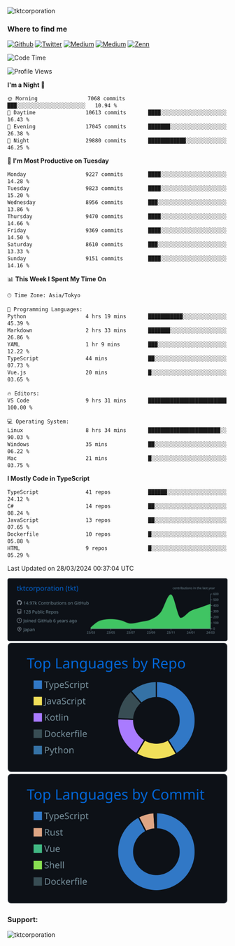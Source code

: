 <p align="left"> <img src="https://komarev.com/ghpvc/?username=tktcorporation&label=Profile%20views&color=0e75b6&style=flat" alt="tktcorporation" /> </p>

<h3>Where to find me</h3>
<p>
<a href="https://github.com/tktcorporation" target="_blank"><img alt="Github" src="https://img.shields.io/badge/GitHub-%2312100E.svg?&style=for-the-badge&logo=Github&logoColor=white" /></a>
<a href="https://twitter.com/tktcorporation" target="_blank"><img alt="Twitter" src="https://img.shields.io/badge/twitter-%231DA1F2.svg?&style=for-the-badge&logo=twitter&logoColor=white" /></a>
<a href="https://www.linkedin.com/in/tktcorporation" target="_blank"><img alt="Medium" src="https://img.shields.io/badge/linkdin-0a66c2.svg?&style=for-the-badge&logo=linkedin&logoColor=white" /></a>
<a href="https://qiita.com/tktcorporation" target="_blank"><img alt="Medium" src="https://img.shields.io/badge/qiita-55C500.svg?&style=for-the-badge&logo=qiita&logoColor=white" /></a>
<a href="https://zenn.dev/tktcorporation" target="_blank"><img alt="Zenn" src="https://img.shields.io/badge/Zenn-3EA8FF.svg?&style=for-the-badge&logo=Zenn&logoColor=white" /></a>
</p>
  
<!--START_SECTION:waka-->
![Code Time](http://img.shields.io/badge/Code%20Time-1%2C458%20hrs%2036%20mins-blue)

![Profile Views](http://img.shields.io/badge/Profile%20Views-5-blue)

**I'm a Night 🦉** 

```text
🌞 Morning                7068 commits        ███░░░░░░░░░░░░░░░░░░░░░░   10.94 % 
🌆 Daytime                10613 commits       ████░░░░░░░░░░░░░░░░░░░░░   16.43 % 
🌃 Evening                17045 commits       ███████░░░░░░░░░░░░░░░░░░   26.38 % 
🌙 Night                  29880 commits       ████████████░░░░░░░░░░░░░   46.25 % 
```
📅 **I'm Most Productive on Tuesday** 

```text
Monday                   9227 commits        ████░░░░░░░░░░░░░░░░░░░░░   14.28 % 
Tuesday                  9823 commits        ████░░░░░░░░░░░░░░░░░░░░░   15.20 % 
Wednesday                8956 commits        ███░░░░░░░░░░░░░░░░░░░░░░   13.86 % 
Thursday                 9470 commits        ████░░░░░░░░░░░░░░░░░░░░░   14.66 % 
Friday                   9369 commits        ████░░░░░░░░░░░░░░░░░░░░░   14.50 % 
Saturday                 8610 commits        ███░░░░░░░░░░░░░░░░░░░░░░   13.33 % 
Sunday                   9151 commits        ████░░░░░░░░░░░░░░░░░░░░░   14.16 % 
```


📊 **This Week I Spent My Time On** 

```text
🕑︎ Time Zone: Asia/Tokyo

💬 Programming Languages: 
Python                   4 hrs 19 mins       ███████████░░░░░░░░░░░░░░   45.39 % 
Markdown                 2 hrs 33 mins       ███████░░░░░░░░░░░░░░░░░░   26.86 % 
YAML                     1 hr 9 mins         ███░░░░░░░░░░░░░░░░░░░░░░   12.22 % 
TypeScript               44 mins             ██░░░░░░░░░░░░░░░░░░░░░░░   07.73 % 
Vue.js                   20 mins             █░░░░░░░░░░░░░░░░░░░░░░░░   03.65 % 

🔥 Editors: 
VS Code                  9 hrs 31 mins       █████████████████████████   100.00 % 

💻 Operating System: 
Linux                    8 hrs 34 mins       ███████████████████████░░   90.03 % 
Windows                  35 mins             ██░░░░░░░░░░░░░░░░░░░░░░░   06.22 % 
Mac                      21 mins             █░░░░░░░░░░░░░░░░░░░░░░░░   03.75 % 
```

**I Mostly Code in TypeScript** 

```text
TypeScript               41 repos            ██████░░░░░░░░░░░░░░░░░░░   24.12 % 
C#                       14 repos            ██░░░░░░░░░░░░░░░░░░░░░░░   08.24 % 
JavaScript               13 repos            ██░░░░░░░░░░░░░░░░░░░░░░░   07.65 % 
Dockerfile               10 repos            █░░░░░░░░░░░░░░░░░░░░░░░░   05.88 % 
HTML                     9 repos             █░░░░░░░░░░░░░░░░░░░░░░░░   05.29 % 
```




 Last Updated on 28/03/2024 00:37:04 UTC
<!--END_SECTION:waka-->

[![](https://raw.githubusercontent.com/tktcorporation/tktcorporation/master/profile-summary-card-output/github_dark/0-profile-details.svg)](https://github.com/vn7n24fzkq/github-profile-summary-cards)
[![](https://raw.githubusercontent.com/tktcorporation/tktcorporation/master/profile-summary-card-output/github_dark/1-repos-per-language.svg)](https://github.com/vn7n24fzkq/github-profile-summary-cards) [![](https://raw.githubusercontent.com/tktcorporation/tktcorporation/master/profile-summary-card-output/github_dark/2-most-commit-language.svg)](https://github.com/vn7n24fzkq/github-profile-summary-cards)

<h3 align="left">Support:</h3>
<p><a href="https://www.buymeacoffee.com/tktcorporation"> <img align="left" src="https://cdn.buymeacoffee.com/buttons/v2/default-yellow.png" height="50" width="210" alt="tktcorporation" /></a></p><br><br>
